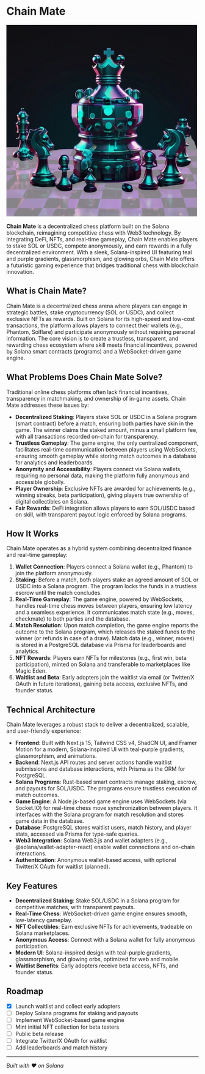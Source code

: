 # Chain Mate

![Chain Mate Logo](./apps/web/public/logo.png)

**Chain Mate** is a decentralized chess platform built on the Solana blockchain, reimagining competitive chess with Web3 technology. By integrating DeFi, NFTs, and real-time gameplay, Chain Mate enables players to stake SOL or USDC, compete anonymously, and earn rewards in a fully decentralized environment. With a sleek, Solana-inspired UI featuring teal and purple gradients, glassmorphism, and glowing orbs, Chain Mate offers a futuristic gaming experience that bridges traditional chess with blockchain innovation.

## What is Chain Mate?

Chain Mate is a decentralized chess arena where players can engage in strategic battles, stake cryptocurrency (SOL or USDC), and collect exclusive NFTs as rewards. Built on Solana for its high-speed and low-cost transactions, the platform allows players to connect their wallets (e.g., Phantom, Solflare) and participate anonymously without requiring personal information. The core vision is to create a trustless, transparent, and rewarding chess ecosystem where skill meets financial incentives, powered by Solana smart contracts (programs) and a WebSocket-driven game engine.

## What Problems Does Chain Mate Solve?

Traditional online chess platforms often lack financial incentives, transparency in matchmaking, and ownership of in-game assets. Chain Mate addresses these issues by:

- **Decentralized Staking**: Players stake SOL or USDC in a Solana program (smart contract) before a match, ensuring both parties have skin in the game. The winner claims the staked amount, minus a small platform fee, with all transactions recorded on-chain for transparency.
- **Trustless Gameplay**: The game engine, the only centralized component, facilitates real-time communication between players using WebSockets, ensuring smooth gameplay while storing match outcomes in a database for analytics and leaderboards.
- **Anonymity and Accessibility**: Players connect via Solana wallets, requiring no personal data, making the platform fully anonymous and accessible globally.
- **Player Ownership**: Exclusive NFTs are awarded for achievements (e.g., winning streaks, beta participation), giving players true ownership of digital collectibles on Solana.
- **Fair Rewards**: DeFi integration allows players to earn SOL/USDC based on skill, with transparent payout logic enforced by Solana programs.

## How It Works

Chain Mate operates as a hybrid system combining decentralized finance and real-time gameplay:

1. **Wallet Connection**: Players connect a Solana wallet (e.g., Phantom) to join the platform anonymously.
2. **Staking**: Before a match, both players stake an agreed amount of SOL or USDC into a Solana program. The program locks the funds in a trustless escrow until the match concludes.
3. **Real-Time Gameplay**: The game engine, powered by WebSockets, handles real-time chess moves between players, ensuring low latency and a seamless experience. It communicates match state (e.g., moves, checkmate) to both parties and the database.
4. **Match Resolution**: Upon match completion, the game engine reports the outcome to the Solana program, which releases the staked funds to the winner (or refunds in case of a draw). Match data (e.g., winner, moves) is stored in a PostgreSQL database via Prisma for leaderboards and analytics.
5. **NFT Rewards**: Players earn NFTs for milestones (e.g., first win, beta participation), minted on Solana and transferable to marketplaces like Magic Eden.
6. **Waitlist and Beta**: Early adopters join the waitlist via email (or Twitter/X OAuth in future iterations), gaining beta access, exclusive NFTs, and founder status.

## Technical Architecture

Chain Mate leverages a robust stack to deliver a decentralized, scalable, and user-friendly experience:

- **Frontend**: Built with Next.js 15, Tailwind CSS v4, ShadCN UI, and Framer Motion for a modern, Solana-inspired UI with teal-purple gradients, glassmorphism, and animations.
- **Backend**: Next.js API routes and server actions handle waitlist submissions and database interactions, with Prisma as the ORM for PostgreSQL.
- **Solana Programs**: Rust-based smart contracts manage staking, escrow, and payouts for SOL/USDC. The programs ensure trustless execution of match outcomes.
- **Game Engine**: A Node.js-based game engine uses WebSockets (via Socket.IO) for real-time chess move synchronization between players. It interfaces with the Solana program for match resolution and stores game data in the database.
- **Database**: PostgreSQL stores waitlist users, match history, and player stats, accessed via Prisma for type-safe queries.
- **Web3 Integration**: Solana Web3.js and wallet adapters (e.g., @solana/wallet-adapter-react) enable wallet connections and on-chain interactions.
- **Authentication**: Anonymous wallet-based access, with optional Twitter/X OAuth for waitlist (planned).

## Key Features

- **Decentralized Staking**: Stake SOL/USDC in a Solana program for competitive matches, with transparent payouts.
- **Real-Time Chess**: WebSocket-driven game engine ensures smooth, low-latency gameplay.
- **NFT Collectibles**: Earn exclusive NFTs for achievements, tradeable on Solana marketplaces.
- **Anonymous Access**: Connect with a Solana wallet for fully anonymous participation.
- **Modern UI**: Solana-inspired design with teal-purple gradients, glassmorphism, and glowing orbs, optimized for web and mobile.
- **Waitlist Benefits**: Early adopters receive beta access, NFTs, and founder status.

## Roadmap

- [x] Launch waitlist and collect early adopters
- [ ] Deploy Solana programs for staking and payouts
- [ ] Implement WebSocket-based game engine
- [ ] Mint initial NFT collection for beta testers
- [ ] Public beta release
- [ ] Integrate Twitter/X OAuth for waitlist
- [ ] Add leaderboards and match history

---

_Built with ❤️ on Solana_
